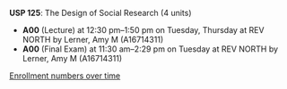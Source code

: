 **USP 125**: The Design of Social Research (4 units)

- **A00** (Lecture) at 12:30 pm–1:50 pm on Tuesday, Thursday at REV NORTH by Lerner, Amy M (A16714311)
- **A00** (Final Exam) at 11:30 am–2:29 pm on Tuesday at REV NORTH by Lerner, Amy M (A16714311)

[Enrollment numbers over time](./USP125.tsv)
